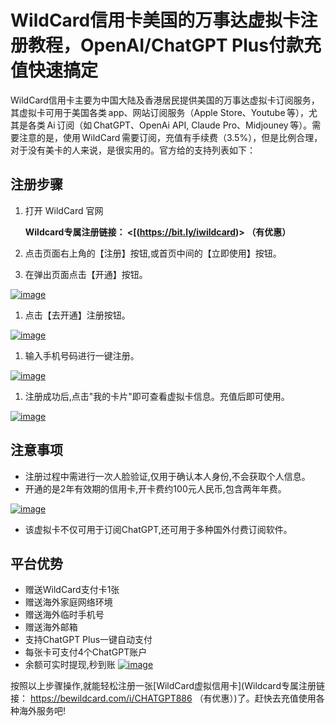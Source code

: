 # WildCard信用卡美国的万事达虚拟卡注册教程，OpenAI/ChatGPT Plus付款充值快速搞定

WildCard信用卡主要为中国大陆及香港居民提供美国的万事达虚拟卡订阅服务，其虚拟卡可用于美国各类 app、网站订阅服务（Apple Store、Youtube 等），尤其是各类 Ai 订阅（如 ChatGPT、OpenAi API, Claude Pro、Midjouney 等）。需要注意的是，使用 WildCard 需要订阅，充值有手续费（3.5%），但是比例合理，对于没有美卡的人来说，是很实用的。官方给的支持列表如下：

## 注册步骤

1.  打开 WildCard 官网

    **Wildcard专属注册链接： <[(https://bit.ly/iwildcard)> （有优惠）**
2.  点击页面右上角的【注册】按钮,或首页中间的【立即使用】按钮。



1.  在弹出页面点击【开通】按钮。

[![image](https://private-user-images.githubusercontent.com/177536994/363452515-92cb7dcd-0fbb-4a67-b7db-717de5c26462.png "image")](https://private-user-images.githubusercontent.com/177536994/363452515-92cb7dcd-0fbb-4a67-b7db-717de5c26462.png?)

1.  点击【去开通】注册按钮。

[![image](https://private-user-images.githubusercontent.com/177536994/363452519-26ff032b-3a11-420f-a6ad-d51888f2bec6.png?jwt=eyJhbGciOiJIUzI1NiIsInR5cCI6IkpXVCJ9.eyJpc3MiOiJnaXRodWIuY29tIiwiYXVkIjoicmF3LmdpdGh1YnVzZXJjb250ZW50LmNvbSIsImtleSI6ImtleTUiLCJleHAiOjE3MzI3MTI2NjYsIm5iZiI6MTczMjcxMjM2NiwicGF0aCI6Ii8xNzc1MzY5OTQvMzYzNDUyNTE5LTI2ZmYwMzJiLTNhMTEtNDIwZi1hNmFkLWQ1MTg4OGYyYmVjNi5wbmc_WC1BbXotQWxnb3JpdGhtPUFXUzQtSE1BQy1TSEEyNTYmWC1BbXotQ3JlZGVudGlhbD1BS0lBVkNPRFlMU0E1M1BRSzRaQSUyRjIwMjQxMTI3JTJGdXMtZWFzdC0xJTJGczMlMkZhd3M0X3JlcXVlc3QmWC1BbXotRGF0ZT0yMDI0MTEyN1QxMjU5MjZaJlgtQW16LUV4cGlyZXM9MzAwJlgtQW16LVNpZ25hdHVyZT1mOTRkMzkyNDZkZDkzMjc5ODZhMzkyMmM4ZDRhYTEwYzUwZmY0Y2FiM2ZiNDlkMjc2ZmJjMjVhZGQ1NzI2NDc3JlgtQW16LVNpZ25lZEhlYWRlcnM9aG9zdCJ9.vQlQlwK7A3W9pk8ASdsnPZ2oiTUOuLkXuBudSpDBe_4 "image")](https://private-user-images.githubusercontent.com/177536994/363452519-26ff032b-3a11-420f-a6ad-d51888f2bec6.png?jwt=eyJhbGciOiJIUzI1NiIsInR5cCI6IkpXVCJ9.eyJpc3MiOiJnaXRodWIuY29tIiwiYXVkIjoicmF3LmdpdGh1YnVzZXJjb250ZW50LmNvbSIsImtleSI6ImtleTUiLCJleHAiOjE3MzI3MTI2NjYsIm5iZiI6MTczMjcxMjM2NiwicGF0aCI6Ii8xNzc1MzY5OTQvMzYzNDUyNTE5LTI2ZmYwMzJiLTNhMTEtNDIwZi1hNmFkLWQ1MTg4OGYyYmVjNi5wbmc_WC1BbXotQWxnb3JpdGhtPUFXUzQtSE1BQy1TSEEyNTYmWC1BbXotQ3JlZGVudGlhbD1BS0lBVkNPRFlMU0E1M1BRSzRaQSUyRjIwMjQxMTI3JTJGdXMtZWFzdC0xJTJGczMlMkZhd3M0X3JlcXVlc3QmWC1BbXotRGF0ZT0yMDI0MTEyN1QxMjU5MjZaJlgtQW16LUV4cGlyZXM9MzAwJlgtQW16LVNpZ25hdHVyZT1mOTRkMzkyNDZkZDkzMjc5ODZhMzkyMmM4ZDRhYTEwYzUwZmY0Y2FiM2ZiNDlkMjc2ZmJjMjVhZGQ1NzI2NDc3JlgtQW16LVNpZ25lZEhlYWRlcnM9aG9zdCJ9.vQlQlwK7A3W9pk8ASdsnPZ2oiTUOuLkXuBudSpDBe_4)

1.  输入手机号码进行一键注册。

[![image](https://private-user-images.githubusercontent.com/177536994/363452523-4ae6a459-290b-4bd7-8099-c73bb42be307.png?jwt=eyJhbGciOiJIUzI1NiIsInR5cCI6IkpXVCJ9.eyJpc3MiOiJnaXRodWIuY29tIiwiYXVkIjoicmF3LmdpdGh1YnVzZXJjb250ZW50LmNvbSIsImtleSI6ImtleTUiLCJleHAiOjE3MzI3MTI2NjYsIm5iZiI6MTczMjcxMjM2NiwicGF0aCI6Ii8xNzc1MzY5OTQvMzYzNDUyNTIzLTRhZTZhNDU5LTI5MGItNGJkNy04MDk5LWM3M2JiNDJiZTMwNy5wbmc_WC1BbXotQWxnb3JpdGhtPUFXUzQtSE1BQy1TSEEyNTYmWC1BbXotQ3JlZGVudGlhbD1BS0lBVkNPRFlMU0E1M1BRSzRaQSUyRjIwMjQxMTI3JTJGdXMtZWFzdC0xJTJGczMlMkZhd3M0X3JlcXVlc3QmWC1BbXotRGF0ZT0yMDI0MTEyN1QxMjU5MjZaJlgtQW16LUV4cGlyZXM9MzAwJlgtQW16LVNpZ25hdHVyZT04M2NjZmRhNjM3MGI5Mzg3NzYwY2U1ODZhM2IzMWI1M2MwY2ZjNGQ4NjUwODA3MmVmNzg2Yjg3NGZiNDMxYTAyJlgtQW16LVNpZ25lZEhlYWRlcnM9aG9zdCJ9.3SozIYNfjAotYFlQr6xrrtga-u8TH3cFy91bidiqAAg "image")](https://private-user-images.githubusercontent.com/177536994/363452523-4ae6a459-290b-4bd7-8099-c73bb42be307.png?jwt=eyJhbGciOiJIUzI1NiIsInR5cCI6IkpXVCJ9.eyJpc3MiOiJnaXRodWIuY29tIiwiYXVkIjoicmF3LmdpdGh1YnVzZXJjb250ZW50LmNvbSIsImtleSI6ImtleTUiLCJleHAiOjE3MzI3MTI2NjYsIm5iZiI6MTczMjcxMjM2NiwicGF0aCI6Ii8xNzc1MzY5OTQvMzYzNDUyNTIzLTRhZTZhNDU5LTI5MGItNGJkNy04MDk5LWM3M2JiNDJiZTMwNy5wbmc_WC1BbXotQWxnb3JpdGhtPUFXUzQtSE1BQy1TSEEyNTYmWC1BbXotQ3JlZGVudGlhbD1BS0lBVkNPRFlMU0E1M1BRSzRaQSUyRjIwMjQxMTI3JTJGdXMtZWFzdC0xJTJGczMlMkZhd3M0X3JlcXVlc3QmWC1BbXotRGF0ZT0yMDI0MTEyN1QxMjU5MjZaJlgtQW16LUV4cGlyZXM9MzAwJlgtQW16LVNpZ25hdHVyZT04M2NjZmRhNjM3MGI5Mzg3NzYwY2U1ODZhM2IzMWI1M2MwY2ZjNGQ4NjUwODA3MmVmNzg2Yjg3NGZiNDMxYTAyJlgtQW16LVNpZ25lZEhlYWRlcnM9aG9zdCJ9.3SozIYNfjAotYFlQr6xrrtga-u8TH3cFy91bidiqAAg)

1.  注册成功后,点击"我的卡片"即可查看虚拟卡信息。充值后即可使用。

[![image](https://private-user-images.githubusercontent.com/177536994/363452529-d3656d26-4c25-4292-9c3d-96ed74337833.png?jwt=eyJhbGciOiJIUzI1NiIsInR5cCI6IkpXVCJ9.eyJpc3MiOiJnaXRodWIuY29tIiwiYXVkIjoicmF3LmdpdGh1YnVzZXJjb250ZW50LmNvbSIsImtleSI6ImtleTUiLCJleHAiOjE3MzI3MTI2NjYsIm5iZiI6MTczMjcxMjM2NiwicGF0aCI6Ii8xNzc1MzY5OTQvMzYzNDUyNTI5LWQzNjU2ZDI2LTRjMjUtNDI5Mi05YzNkLTk2ZWQ3NDMzNzgzMy5wbmc_WC1BbXotQWxnb3JpdGhtPUFXUzQtSE1BQy1TSEEyNTYmWC1BbXotQ3JlZGVudGlhbD1BS0lBVkNPRFlMU0E1M1BRSzRaQSUyRjIwMjQxMTI3JTJGdXMtZWFzdC0xJTJGczMlMkZhd3M0X3JlcXVlc3QmWC1BbXotRGF0ZT0yMDI0MTEyN1QxMjU5MjZaJlgtQW16LUV4cGlyZXM9MzAwJlgtQW16LVNpZ25hdHVyZT1mZTMxZDVlNmJkZTEzYTgzOGRmNWY1ZjQ2YzVkNDQwOTY3MGI3ZGZlYWI2NDYyNzRmMDdhMGQ0NzhlNzRjN2YxJlgtQW16LVNpZ25lZEhlYWRlcnM9aG9zdCJ9.kBZsgwAIAGjAcE1yaodIUgW1qKHXC8Fic2Ymlywc8do "image")](https://private-user-images.githubusercontent.com/177536994/363452529-d3656d26-4c25-4292-9c3d-96ed74337833.png?jwt=eyJhbGciOiJIUzI1NiIsInR5cCI6IkpXVCJ9.eyJpc3MiOiJnaXRodWIuY29tIiwiYXVkIjoicmF3LmdpdGh1YnVzZXJjb250ZW50LmNvbSIsImtleSI6ImtleTUiLCJleHAiOjE3MzI3MTI2NjYsIm5iZiI6MTczMjcxMjM2NiwicGF0aCI6Ii8xNzc1MzY5OTQvMzYzNDUyNTI5LWQzNjU2ZDI2LTRjMjUtNDI5Mi05YzNkLTk2ZWQ3NDMzNzgzMy5wbmc_WC1BbXotQWxnb3JpdGhtPUFXUzQtSE1BQy1TSEEyNTYmWC1BbXotQ3JlZGVudGlhbD1BS0lBVkNPRFlMU0E1M1BRSzRaQSUyRjIwMjQxMTI3JTJGdXMtZWFzdC0xJTJGczMlMkZhd3M0X3JlcXVlc3QmWC1BbXotRGF0ZT0yMDI0MTEyN1QxMjU5MjZaJlgtQW16LUV4cGlyZXM9MzAwJlgtQW16LVNpZ25hdHVyZT1mZTMxZDVlNmJkZTEzYTgzOGRmNWY1ZjQ2YzVkNDQwOTY3MGI3ZGZlYWI2NDYyNzRmMDdhMGQ0NzhlNzRjN2YxJlgtQW16LVNpZ25lZEhlYWRlcnM9aG9zdCJ9.kBZsgwAIAGjAcE1yaodIUgW1qKHXC8Fic2Ymlywc8do)

## 注意事项

*   注册过程中需进行一次人脸验证,仅用于确认本人身份,不会获取个人信息。
*   开通的是2年有效期的信用卡,开卡费约100元人民币,包含两年年费。

[![image](https://private-user-images.githubusercontent.com/177536994/363452537-4de4cb1c-96fe-4e54-885c-886b276c26e9.png?jwt=eyJhbGciOiJIUzI1NiIsInR5cCI6IkpXVCJ9.eyJpc3MiOiJnaXRodWIuY29tIiwiYXVkIjoicmF3LmdpdGh1YnVzZXJjb250ZW50LmNvbSIsImtleSI6ImtleTUiLCJleHAiOjE3MzI3MTI2NjYsIm5iZiI6MTczMjcxMjM2NiwicGF0aCI6Ii8xNzc1MzY5OTQvMzYzNDUyNTM3LTRkZTRjYjFjLTk2ZmUtNGU1NC04ODVjLTg4NmIyNzZjMjZlOS5wbmc_WC1BbXotQWxnb3JpdGhtPUFXUzQtSE1BQy1TSEEyNTYmWC1BbXotQ3JlZGVudGlhbD1BS0lBVkNPRFlMU0E1M1BRSzRaQSUyRjIwMjQxMTI3JTJGdXMtZWFzdC0xJTJGczMlMkZhd3M0X3JlcXVlc3QmWC1BbXotRGF0ZT0yMDI0MTEyN1QxMjU5MjZaJlgtQW16LUV4cGlyZXM9MzAwJlgtQW16LVNpZ25hdHVyZT1lZGZhYWRmZTU4YTkyZWYwMzJiYzQzYjQyNTZjNWRlOWFjZDdiOTliODk5NWFmZjBiMzUzOWEwOTdhNTYzM2FlJlgtQW16LVNpZ25lZEhlYWRlcnM9aG9zdCJ9.cvkVnHjubS7pAl2eyH2FYJG8zuWPszqqjeuKNULl9UQ "image")](https://private-user-images.githubusercontent.com/177536994/363452537-4de4cb1c-96fe-4e54-885c-886b276c26e9.png?jwt=eyJhbGciOiJIUzI1NiIsInR5cCI6IkpXVCJ9.eyJpc3MiOiJnaXRodWIuY29tIiwiYXVkIjoicmF3LmdpdGh1YnVzZXJjb250ZW50LmNvbSIsImtleSI6ImtleTUiLCJleHAiOjE3MzI3MTI2NjYsIm5iZiI6MTczMjcxMjM2NiwicGF0aCI6Ii8xNzc1MzY5OTQvMzYzNDUyNTM3LTRkZTRjYjFjLTk2ZmUtNGU1NC04ODVjLTg4NmIyNzZjMjZlOS5wbmc_WC1BbXotQWxnb3JpdGhtPUFXUzQtSE1BQy1TSEEyNTYmWC1BbXotQ3JlZGVudGlhbD1BS0lBVkNPRFlMU0E1M1BRSzRaQSUyRjIwMjQxMTI3JTJGdXMtZWFzdC0xJTJGczMlMkZhd3M0X3JlcXVlc3QmWC1BbXotRGF0ZT0yMDI0MTEyN1QxMjU5MjZaJlgtQW16LUV4cGlyZXM9MzAwJlgtQW16LVNpZ25hdHVyZT1lZGZhYWRmZTU4YTkyZWYwMzJiYzQzYjQyNTZjNWRlOWFjZDdiOTliODk5NWFmZjBiMzUzOWEwOTdhNTYzM2FlJlgtQW16LVNpZ25lZEhlYWRlcnM9aG9zdCJ9.cvkVnHjubS7pAl2eyH2FYJG8zuWPszqqjeuKNULl9UQ)

*   该虚拟卡不仅可用于订阅ChatGPT,还可用于多种国外付费订阅软件。

## 平台优势

*   赠送WildCard支付卡1张
*   赠送海外家庭网络环境
*   赠送海外临时手机号
*   赠送海外邮箱
*   支持ChatGPT Plus一键自动支付
*   每张卡可支付4个ChatGPT账户
*   余额可实时提现,秒到账 [![image](https://private-user-images.githubusercontent.com/177536994/363452549-056b7834-07a1-436f-93e9-6ecaa3afd12e.png?jwt=eyJhbGciOiJIUzI1NiIsInR5cCI6IkpXVCJ9.eyJpc3MiOiJnaXRodWIuY29tIiwiYXVkIjoicmF3LmdpdGh1YnVzZXJjb250ZW50LmNvbSIsImtleSI6ImtleTUiLCJleHAiOjE3MzI3MTI2NjYsIm5iZiI6MTczMjcxMjM2NiwicGF0aCI6Ii8xNzc1MzY5OTQvMzYzNDUyNTQ5LTA1NmI3ODM0LTA3YTEtNDM2Zi05M2U5LTZlY2FhM2FmZDEyZS5wbmc_WC1BbXotQWxnb3JpdGhtPUFXUzQtSE1BQy1TSEEyNTYmWC1BbXotQ3JlZGVudGlhbD1BS0lBVkNPRFlMU0E1M1BRSzRaQSUyRjIwMjQxMTI3JTJGdXMtZWFzdC0xJTJGczMlMkZhd3M0X3JlcXVlc3QmWC1BbXotRGF0ZT0yMDI0MTEyN1QxMjU5MjZaJlgtQW16LUV4cGlyZXM9MzAwJlgtQW16LVNpZ25hdHVyZT1iYmE0MGJmZTU4MjgzYzE0NWIwYmQ3NzIwM2E2OTgxNDVkMjFhNjdmNDUxYzhmMGIzMGUxOWY3NzEzYmJiZDBhJlgtQW16LVNpZ25lZEhlYWRlcnM9aG9zdCJ9.AMLQZ27ykddnGUOgdSDd18L3b4F49ianQzBDDYORR0k "image")](https://private-user-images.githubusercontent.com/177536994/363452549-056b7834-07a1-436f-93e9-6ecaa3afd12e.png?jwt=eyJhbGciOiJIUzI1NiIsInR5cCI6IkpXVCJ9.eyJpc3MiOiJnaXRodWIuY29tIiwiYXVkIjoicmF3LmdpdGh1YnVzZXJjb250ZW50LmNvbSIsImtleSI6ImtleTUiLCJleHAiOjE3MzI3MTI2NjYsIm5iZiI6MTczMjcxMjM2NiwicGF0aCI6Ii8xNzc1MzY5OTQvMzYzNDUyNTQ5LTA1NmI3ODM0LTA3YTEtNDM2Zi05M2U5LTZlY2FhM2FmZDEyZS5wbmc_WC1BbXotQWxnb3JpdGhtPUFXUzQtSE1BQy1TSEEyNTYmWC1BbXotQ3JlZGVudGlhbD1BS0lBVkNPRFlMU0E1M1BRSzRaQSUyRjIwMjQxMTI3JTJGdXMtZWFzdC0xJTJGczMlMkZhd3M0X3JlcXVlc3QmWC1BbXotRGF0ZT0yMDI0MTEyN1QxMjU5MjZaJlgtQW16LUV4cGlyZXM9MzAwJlgtQW16LVNpZ25hdHVyZT1iYmE0MGJmZTU4MjgzYzE0NWIwYmQ3NzIwM2E2OTgxNDVkMjFhNjdmNDUxYzhmMGIzMGUxOWY3NzEzYmJiZDBhJlgtQW16LVNpZ25lZEhlYWRlcnM9aG9zdCJ9.AMLQZ27ykddnGUOgdSDd18L3b4F49ianQzBDDYORR0k)

按照以上步骤操作,就能轻松注册一张[WildCard虚拟信用卡](Wildcard专属注册链接： https://bewildcard.com/i/CHATGPT886 （有优惠）)了。赶快去充值使用各种海外服务吧!
